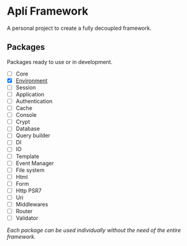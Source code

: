 # Aplí Framework

A personal project to create a fully decoupled framework.

## Packages

Packages ready to use or in development.

- [ ] Core
- [x] [Environment](https://github.com/dmandrade/apli-environment)
- [ ] Session
- [ ] Application
- [ ] Authentication
- [ ] Cache
- [ ] Console
- [ ] Crypt
- [ ] Database
- [ ] Query builder
- [ ] DI
- [ ] IO
- [ ] Template
- [ ] Event Manager
- [ ] File system
- [ ] Html
- [ ] Form
- [ ] Http PSR7
- [ ] Uri
- [ ] Middlewares
- [ ] Router
- [ ] Validator

*Each package can be used individually without the need of the entire framework.*
